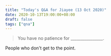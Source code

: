 ```yaml
---
title: "Today's Q&A for Jiayee (13 Oct 2020)"
date: 2020-10-13T19:00:00+08:00
draft: false
tags: ["qna"]
---
```

> You have no patience for ________________.

People who don't get to the point.
